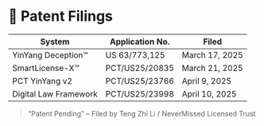 # 📜 Patent Filings

| System                     | Application No.         | Filed           |
|---------------------------|--------------------------|------------------|
| YinYang Deception™        | US 63/773,125            | March 17, 2025   |
| SmartLicense-X™           | PCT/US25/20835           | March 21, 2025   |
| PCT YinYang v2            | PCT/US25/23766           | April 9, 2025    |
| Digital Law Framework     | PCT/US25/23998           | April 10, 2025   |

> “Patent Pending” – Filed by Teng Zhi Li / NeverMissed Licensed Trust

